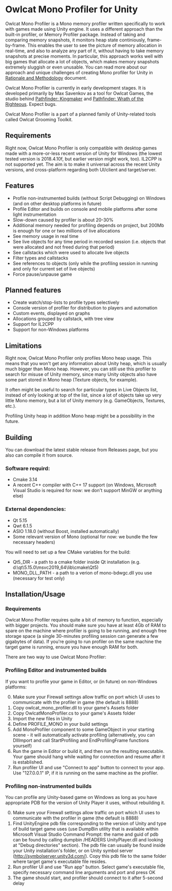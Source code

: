 # Owlcat Mono Profiler for Unity

Owlcat Mono Profiler is a Mono memory profiler written specifically to work with games made using Unity engine. It uses a different approach than the built-in profiler, or Memory Profiler package. Instead of taking and comparing memory snapshots, it monitors heap state continiously, frame-by-frame. This enables the user to see the picture of memory allocation in real-time, and also to analyze any part of it, without having to take memory snapshots at precise moments. In particular, this approach works well with big games that allocate a lot of objects, which makes memory snapshots extremely sluggish or even unusable. You can read more about our approach and unique challenges of creating Mono profiler for Unity in [Rationale and Methodology](doc/Rationale.md) document.

Owlcat Mono Profiler is currently in early development stages. It is developed primarily by Max Savenkov as a tool for Owlcat Games, the studio behind [Pathfinder: Kingmaker](https://kingmaker.owlcatgames.com/) and [Pathfinder: Wrath of the Righteous](https://wrath.owlcatgames.com/). Expect bugs.

Owlcat Mono Profiler is a part of a planned family of Unity-related tools called Owlcat Grooming Toolkit.

## Requirements

Right now, Owlcat Mono Profiler is only compatible with desktop games made with a more-or-less recent version of Unity for Windows (the lowest tested version is 2018.4.10f, but earlier version might work, too). IL2CPP is not supported yet. The aim is to make it universal across the recent Unity versions, and cross-platform regarding both UI/client and target/server.

## Features
* Profile non-instrumented builds (without Script Debugging) on Windows (and on other desktop platforms in future)
* Profile Editor and builds on console and mobile platforms after some light instrumentation
* Slow-down caused by profiler is about 20-30%
* Additional memory needed for profiling depends on project, but 200Mb is enough for one or two millions of live allocations
* See memory usage in real time
* See live objects for any time period in recorded session (i.e. objects that were allocated and not freed during that period)
* See callstacks which were used to allocate live objects
* Filter types and callstacks
* See references to objects (only while the profiling session in running and only for current set of live objects)
* Force pause/unpause game

## Planned features
* Create watch/stop-lists to profile types selectively
* Console version of profiler for distribution to players and automation
* Custom events, displayed on graphs
* Allocations grouped by callstack, with tree view
* Support for IL2CPP
* Support for non-Windows platforms

## Limitations

Right now, Owlcat Mono Profiler only profiles Mono heap usage. This means that you won't get any information about Unity heap, which is usually much bigger than Mono heap. However, you can still use this profiler to search for misuse of Unity memory, since many Unity objects also have some part stored in Mono heap (Texture objects, for example).

It often might be useful to search for particular types in Live Objects list, instead of only looking at top of the list, since a lot of objects take up very little Mono memory, but a lot of Unity memory (e.g. GameObjects, Textures, etc.).

Profiling Unity heap in addition Mono heap might be a possibility in the future.

## Building

You can download the latest stable release from Releases page, but you also can compile it from source.

### Software requird:

* Cmake 3.14
* A recent C++ compiler with C++ 17 support (on Windows, Microsoft Visual Studio is required for now: we don't support MinGW or anything else)

### External dependencies:

* Qt 5.15
* Qwt 6.1.5
* ASIO 1.18.0 (without Boost, installed automatically)
* Some relevant version of Mono (optional for now: we bundle the few necessary headers)

You will need to set up a few CMake variables for the build:

* Qt5_DIR - a path to a cmake folder inside Qt installation (e.g. d:\qt\5.15.0\msvc2019_64\lib\cmake\Qt5\)
* MONO_DLL_PATH - a path to a verion of mono-bdwgc.dll you use (necessary for test only)

## Installation/Usage

### Requirements

Owlcat Mono Profiler requires quite a bit of memory to function, especially with bigger projects. You should make sure you have at least 4Gb of RAM to spare on the machine where profiler is going to be running, and enough free storage space (a single 30-minutes profiling session can generate a few gigabytes of data). If you're going to run profiler on the same machine the target game is running, ensure you have enough RAM for both.

There are two way to use Owlcat Mono Profiler:

### Profiling Editor and instrumented builds

If you want to profile your game in Editor, or (in future) on non-Windows platforms:

0. Make sure your Firewall settings allow traffic on port which UI uses to communicate with the profiler in game (the default is 8888)
1. Copy owlcat_mono_profiler.dll to your game's Assets folder
2. Copy OwlcatMonoProfiler.cs to your game's Assets folder
3. Import the new files in Unity
4. Define PROFILE_MONO in your build settings
5. Add MonoProfiler component to some GameObject in your starting scene - it will automatically activate profiling (alternatively, you can DllImport and call StartProfiling and EndProfilingFrame functions yourself)
6. Run the game in Editor or build it, and then run the resulting executable. Your game should hang while waiting for connection and resume after it is established.
7. Run profiler UI and use "Connect to app" button to connect to your app. Use "127.0.0.1" IP, if it is running on the same machine as the profiler.

### Profiling non-instrumented builds

You can profile any Unity-based game on Windows as long as you have appropriate PDB for the version of Unity Player it uses, without rebuilding it.

0. Make sure your Firewall settings allow traffic on port which UI uses to communicate with the profiler in game (the default is 8888)
1. Find UnityEngine pdb file corresponding to the version of Unity and type of build target game uses (use DumpBin utility that is available within Microsoft Visual Studio Command Prompt: the name and guid of pdb can be found by calling dumpbin /HEADERS UnityPlayer.dll and looking at "Debug directories" section). The pdb file can usually be found inside your Unity installation's folder, or on Unity symbol server (http://symbolserver.unity3d.com/). Copy this pdb file to the same folder where target game's executable file resides.
2. Run profiler UI and use "Run app" button. Select game's executable file, specify necessary command line arguments and port and press OK
3. The game should start, and profiler should connect to it after 5-second delay